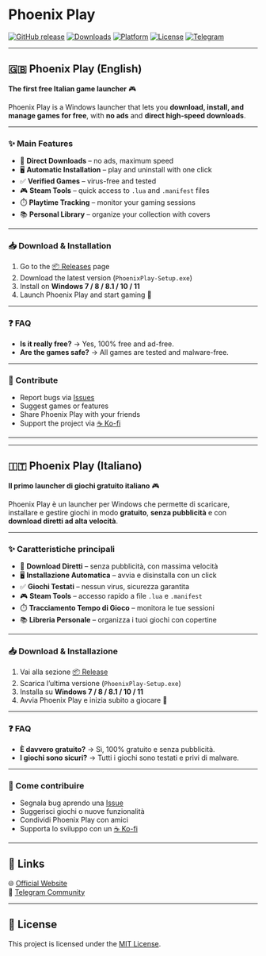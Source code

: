 # Phoenix Play

[![GitHub release](https://img.shields.io/github/v/release/mrnico98/PhoenixPlay?style=for-the-badge)](https://github.com/mrnico98/PhoenixPlay/releases)
[![Downloads](https://img.shields.io/github/downloads/mrnico98/PhoenixPlay/total?style=for-the-badge)](https://github.com/mrnico98/PhoenixPlay/releases)
[![Platform](https://img.shields.io/badge/platform-Windows-blue?style=for-the-badge&logo=windows)](https://mrnico98.github.io/PhoenixPlay/)
[![License](https://img.shields.io/github/license/mrnico98/PhoenixPlay?style=for-the-badge)](LICENSE)
[![Telegram](https://img.shields.io/badge/Telegram-Join%20Us-blue?style=for-the-badge&logo=telegram)](https://t.me/+9yp0UCZGICczNWU0)

---

## 🇬🇧 Phoenix Play (English)

**The first free Italian game launcher** 🎮  

Phoenix Play is a Windows launcher that lets you **download, install, and manage games for free**, with **no ads** and **direct high-speed downloads**.

---

### ✨ Main Features
- 🚀 **Direct Downloads** – no ads, maximum speed  
- 🖥️ **Automatic Installation** – play and uninstall with one click  
- ✅ **Verified Games** – virus-free and tested  
- 🎮 **Steam Tools** – quick access to `.lua` and `.manifest` files  
- ⏱️ **Playtime Tracking** – monitor your gaming sessions  
- 📚 **Personal Library** – organize your collection with covers  

---

### 📥 Download & Installation
1. Go to the [📦 Releases](https://github.com/mrnico98/PhoenixPlay/releases) page  
2. Download the latest version (`PhoenixPlay-Setup.exe`)  
3. Install on **Windows 7 / 8 / 8.1 / 10 / 11**  
4. Launch Phoenix Play and start gaming 🎉  

---

### ❓ FAQ
- **Is it really free?** → Yes, 100% free and ad-free.  
- **Are the games safe?** → All games are tested and malware-free.  

---

### 🤝 Contribute
- Report bugs via [Issues](https://github.com/mrnico98/PhoenixPlay/issues)  
- Suggest games or features  
- Share Phoenix Play with your friends  
- Support the project via [☕ Ko-fi](https://ko-fi.com/)  

---

---

## 🇮🇹 Phoenix Play (Italiano)

**Il primo launcher di giochi gratuito italiano** 🎮  

Phoenix Play è un launcher per Windows che permette di scaricare, installare e gestire giochi in modo **gratuito**, **senza pubblicità** e con **download diretti ad alta velocità**.

---

### ✨ Caratteristiche principali
- 🚀 **Download Diretti** – senza pubblicità, con massima velocità  
- 🖥️ **Installazione Automatica** – avvia e disinstalla con un click  
- ✅ **Giochi Testati** – nessun virus, sicurezza garantita  
- 🎮 **Steam Tools** – accesso rapido a file `.lua` e `.manifest`  
- ⏱️ **Tracciamento Tempo di Gioco** – monitora le tue sessioni  
- 📚 **Libreria Personale** – organizza i tuoi giochi con copertine  

---

### 📥 Download & Installazione
1. Vai alla sezione [📦 Release](https://github.com/mrnico98/PhoenixPlay/releases)  
2. Scarica l’ultima versione (`PhoenixPlay-Setup.exe`)  
3. Installa su **Windows 7 / 8 / 8.1 / 10 / 11**  
4. Avvia Phoenix Play e inizia subito a giocare 🎉  

---

### ❓ FAQ
- **È davvero gratuito?** → Sì, 100% gratuito e senza pubblicità.  
- **I giochi sono sicuri?** → Tutti i giochi sono testati e privi di malware.  

---

### 🤝 Come contribuire
- Segnala bug aprendo una [Issue](https://github.com/mrnico98/PhoenixPlay/issues)  
- Suggerisci giochi o nuove funzionalità  
- Condividi Phoenix Play con amici  
- Supporta lo sviluppo con un [☕ Ko-fi](https://ko-fi.com/)  

---

## 📌 Links
🌐 [Official Website](https://mrnico98.github.io/PhoenixPlay/)  
💬 [Telegram Community](https://t.me/phoenixplay)  

---

## 📜 License
This project is licensed under the [MIT License](LICENSE).
